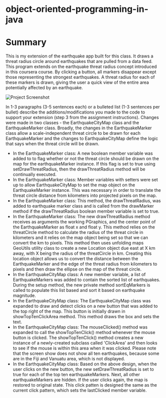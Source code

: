# object-oriented-programming-in-java
Summary
========
This is my extension of the earthquake app built for this class. It draws a threat radius circle around earthquakes that are pulled from a data feed. This program extends on the earthquake threat radius concept introduced in this coursera course.
By clicking a button, all markers disappear except those representing the strongest earthquakes. 
A threat radius for each of these markers is drawn, giving the user a quick view of the entire area potentially affected by an earthquake.

![Project Screenshot](http://imgur.com/a/elxuX)



In 1-3 paragraphs (3-5 sentences each) or a bulleted list (1-3 sentences per bullet) describe the additions/modifications you made to the code to support your extension (step 3 from the assignment instructions).
Changes were made in two classes - the EarthquakeCityMap class and the EarthquakeMarker class. Broadly, the changes in the EarthquakeMarker class allow a scale-independent threat circle to be drawn for each EarthquakeMarker and the changes to EarthquakeCityMap define the logic that says when the threat circle will be drawn.
+ In the EarthquakeMarker class: A new boolean member variable was added to to flag whether or not the threat circle should be drawn on the map for the earthquakeMarker instance. If this flag is set to true using setDrawThreatRadius, then the drawThreatRadius method will be continually executed.
+ In the EarthquakeMarker class: Member variables with setters were set up to allow EarthquakeCityMap to set the map object on the EarthquakeMarker instance. This was necessary in order to translate the threat circle distance from kilometers into projected pixels on the map.
+ In the EarthquakeMarker class: This method, the drawThreatRadius, was added to earthquake marker class and is called from the drawMarker method if the drawThreatRadius boolean member variable is set to true. 
+ In the EarthquakeMarker class: The new drawThreatRadius method receives as arguments the working PGraphics, and the center point of the EarthquakeMarker as float x and float y. This method relies on the threatCircle method to calculate the radius of the threat circle in kilometers and it relies on the map object being set so that we can convert the km to pixels. This method then uses unfolding maps GeoUtils utility class to create a new Location object due east at X km away, with X being the radius of the threatCircle in km. Creating this location object allows us to convert the distance between the EarthquakeMarker and the edge of the threat radius from kilometers to pixels and then draw the ellipse on the map of the threat circle.
+ In the EarthquakeCityMap class: A new member variable, a list of EarthquakeMarkers was added to contain the sorted list of earthquakes. During the setup method, the new private method sortEqMarkers is called to populate this list based and sort it based on earthquake magnitude.
+ In the EarthquakeCityMap class: The EarthquakeCityMap class was expanded to draw and detect clicks on a new button that was added to the top right of the map. This button is initially drawn in showTopTenClickArea method. This method draws the box and sets the text.
+ In the EarthquakeCityMap class: The mouseClicked() method was expanded to call the showTopTenClick() method whenever the mouse button is clicked. The showTopTenClick() method creates a new instance of a newly-created subclass called 'ClickArea' and then looks to see if the mouse is within this area when it was clicked. Please note that the screen show does not show all ten earthquakes, because some are in the Fiji and Vanuatu area, which is not displayed.
+ In the EarthquakeCityMap class: Based on the above design, when the user clicks on the new button, the new setDrawThreatRadius is set to true for each of the top ten earthquakeMarkers. Next, all other earthquakeMarkers are hidden. If the user clicks again, the map is restored to original state. This click patten is designed the same as the current click pattern, which sets the lastClicked member variable.
